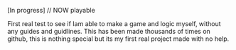[In progress] // NOW playable 

First real test to see if Iam able to make a game and logic myself, without any guides and guidlines. This has been made thousands of times on github, this is nothing special but its my first real project made with no help.
